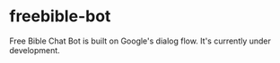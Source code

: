 # freebible-bot
Free Bible Chat Bot is built on Google's dialog flow. It's currently under development.
